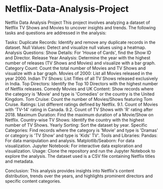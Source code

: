 # Netflix-Data-Analysis-Project
Netflix Data Analysis Project
This project involves analyzing a dataset of Netflix TV Shows and Movies to uncover insights and trends. The following tasks and questions are addressed in the analysis:

Tasks:
Duplicate Records: Identify and remove any duplicate records in the dataset.
Null Values: Detect and visualize null values using a heatmap.
Analysis Questions:
Show Details: For 'House of Cards', find the Show ID and Director.
Release Year Analysis: Determine the year with the highest number of releases (TV Shows and Movies) and visualize with a bar graph.
Category Count: Count the total number of Movies and TV Shows and visualize with a bar graph.
Movies of 2000: List all Movies released in the year 2000.
Indian TV Shows: List Titles of all TV Shows released exclusively in India.
Top Directors: Identify the Top 10 Directors with the highest number of Netflix releases.
Comedy Movies and UK Content: Show records where the category is 'Movie' and type is 'Comedies' or the country is the United Kingdom.
Tom Cruise: Count the number of Movies/Shows featuring Tom Cruise.
Ratings: List different ratings defined by Netflix.
9.1. Count of Movies with 'TV-14' rating in Canada.
9.2. Count of TV Shows with 'R' rating after 2018.
Maximum Duration: Find the maximum duration of a Movie/Show on Netflix.
Country-wise TV Shows: Identify the country with the highest number of TV Shows.
Yearly Sorting: Sort the dataset by year.
Specific Categories: Find records where the category is 'Movie' and type is 'Dramas' or category is 'TV Show' and type is 'Kids' TV'.
Tools and Libraries:
Pandas: For data manipulation and analysis.
Matplotlib/Seaborn: For data visualization.
Jupyter Notebook: For interactive data exploration and visualization.
Usage:
Clone the repository and run the Jupyter Notebook to explore the analysis. The dataset used is a CSV file containing Netflix titles and metadata.

Conclusion:
This analysis provides insights into Netflix's content distribution, trends over the years, and highlights prominent directors and specific content categories.

